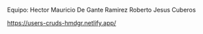 Equipo:
Hector Mauricio De Gante Ramirez 
Roberto Jesus Cuberos

https://users-cruds-hmdgr.netlify.app/
